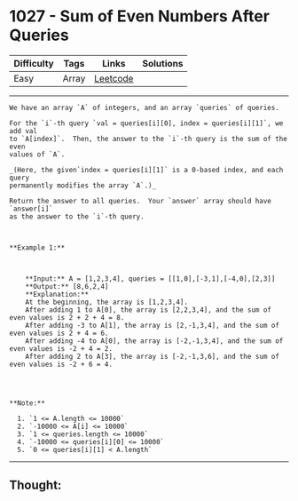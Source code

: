 # 1027 - Sum of Even Numbers After Queries

Difficulty  | Tags | Links | Solutions
----------- | ---- | ----- | -----
Easy | Array | [Leetcode](https://leetcode.com/problems/sum-of-even-numbers-after-queries/description/) |


-----------

```
We have an array `A` of integers, and an array `queries` of queries.

For the `i`-th query `val = queries[i][0], index = queries[i][1]`, we add val
to `A[index]`.  Then, the answer to the `i`-th query is the sum of the even
values of `A`.

_(Here, the given`index = queries[i][1]` is a 0-based index, and each query
permanently modifies the array `A`.)_

Return the answer to all queries.  Your `answer` array should have `answer[i]`
as the answer to the `i`-th query.



**Example 1:**

    
    
    **Input:** A = [1,2,3,4], queries = [[1,0],[-3,1],[-4,0],[2,3]]
    **Output:** [8,6,2,4]
    **Explanation:**
    At the beginning, the array is [1,2,3,4].
    After adding 1 to A[0], the array is [2,2,3,4], and the sum of even values is 2 + 2 + 4 = 8.
    After adding -3 to A[1], the array is [2,-1,3,4], and the sum of even values is 2 + 4 = 6.
    After adding -4 to A[0], the array is [-2,-1,3,4], and the sum of even values is -2 + 4 = 2.
    After adding 2 to A[3], the array is [-2,-1,3,6], and the sum of even values is -2 + 6 = 4.
    



**Note:**

  1. `1 <= A.length <= 10000`
  2. `-10000 <= A[i] <= 10000`
  3. `1 <= queries.length <= 10000`
  4. `-10000 <= queries[i][0] <= 10000`
  5. `0 <= queries[i][1] < A.length`
```

-----------

## Thought:
